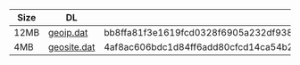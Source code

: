 |    Size   |     DL  | sha512sum |
|  ---  |  ---  |  ---  |
| 12MB | [geoip.dat](https://cdn.jsdelivr.net/gh/googleians/Rules@main/geoip.dat) | bb8ffa81f3e1619fcd0328f6905a232df938aec00b4e68968cef1310fa49c6cab4f073adf269dcc7f3631801c03099ffc2c73fdd527d0c656fc48aaa64096037 |
| 4MB | [geosite.dat](https://cdn.jsdelivr.net/gh/googleians/Rules@main/geosite.dat) | 4af8ac606bdc1d84ff6add80cfcd14ca54b24b4aad9f1ded72b8db187f02b2fd288f14b45b20af81cff7c737f80207e9dec883f5308308b1a49fa79ee6f8b084 |
